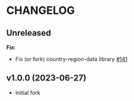 # CHANGELOG

## Unreleased

**Fix**:

- Fix (or fork) country-region-data library [#141](https://github.com/dawa-io/dawa-merchant/issues/141) 

## v1.0.0 (2023-06-27)

- Initial fork
